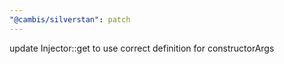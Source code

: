 ```yaml
---
"@cambis/silverstan": patch
---
```


update Injector::get to use correct definition for constructorArgs
